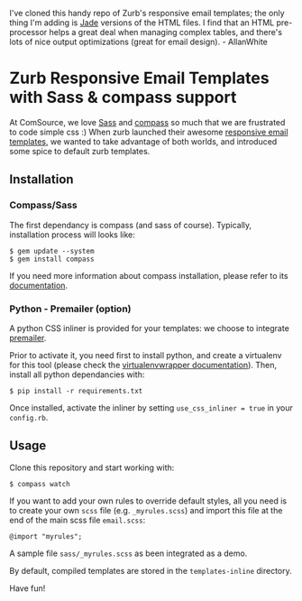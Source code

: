 I've cloned this handy repo of Zurb's responsive email templates; the only thing I'm adding is [Jade](http://jade-lang.com/) versions of the HTML files. I find that an HTML pre-processor helps a great deal when managing complex tables, and there's lots of nice output optimizations (great for email design).
\- AllanWhite

# Zurb Responsive Email Templates with Sass & compass support

At ComSource, we love [Sass](http://sass-lang.com/) and [compass](http://compass-style.org/) so much that we are frustrated to code simple css :) When zurb launched their awesome [responsive email templates](http://www.zurb.com/playground/responsive-email-templates), we wanted to take advantage of both worlds, and introduced some spice to default zurb templates.

## Installation

### Compass/Sass

The first dependancy is compass (and sass of course). Typically, installation process will looks like: 

	$ gem update --system
	$ gem install compass

If you need more information about compass installation, please refer to its [documentation](http://compass-style.org/install/).

### Python - Premailer (option)

A python CSS inliner is provided for your templates: we choose to integrate [premailer](https://github.com/peterbe/premailer). 

Prior to activate it, you need first to install python, and create a virtualenv for this tool (please check the [virtualenvwrapper documentation](http://virtualenvwrapper.readthedocs.org/en/latest/)). Then, install all python dependancies with:

	$ pip install -r requirements.txt
	
Once installed, activate the inliner by setting `use_css_inliner = true` in your `config.rb`.

## Usage

Clone this repository and start working with:

    $ compass watch

If you want to add your own rules to override default styles, all you need is to create your own `scss` file (e.g. `_myrules.scss`) and import this file at the end of the main scss file `email.scss`:

	@import "myrules";

A sample file `sass/_myrules.scss` as been integrated as a demo.

By default, compiled templates are stored in the `templates-inline` directory.

Have fun!

